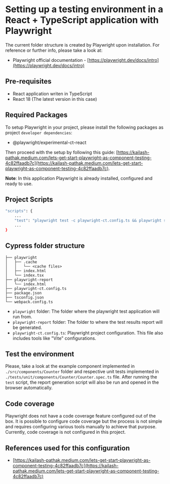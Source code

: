 # Setting up a testing environment in a React + TypeScript application with Playwright

The current folder structure is created by Playwright upon installation. For reference or further info, please take a look at:

-   Playwright official documentation - [https://playwright.dev/docs/intro](https://playwright.dev/docs/intro)

## Pre-requisites

-   React application writen in TypeScript
-   React 18 (The latest version in this case)

## Required Packages

To setup Playwright in your project, please install the following packages as project `developer dependencies`:

-   @playwright/experimental-ct-react

Then proceed with the setup by following this guide: [https://kailash-pathak.medium.com/lets-get-start-playwright-as-component-testing-4c82ffaadb7c](https://kailash-pathak.medium.com/lets-get-start-playwright-as-component-testing-4c82ffaadb7c).

**Note**: In this application Playwright is already installed, configured and ready to use.

## Project Scripts

```bash
"scripts": {
    ...
    "test": "playwright test -c playwright-ct.config.ts && playwright show-report",
    ...
}
```

## Cypress folder structure

```
├── playwright
│   ├── .cache
│   │   └── <cache files>
│   ├── index.html
│   └── index.tsx
├── playwright-report
│   └── index.html
├── playwright-ct.config.ts
├── package.json
├── tsconfig.json
└── webpack.config.ts
```

-   `playwright` folder: The folder where the playwright test application will run from.
-   `playwright-report` folder: The folder to where the test results report will be generated.
-   `playwright-ct.config.ts`: Playwright project configuration. This file also includes tools like "Vite" configurations.

## Test the environment

Please, take a look at the example component implemented in `./src/components/Counter` folder and respective unit tests implemented in `./tests/unit/components/Counter/Counter.spec.ts` file. After running the `test` script, the report generation script will also be run and opened in the browser automatically.

## Code coverage

Playwright does not have a code coverage feature configured out of the box. It is possible to configure code coverage but the process is not simple and requires configuring various tools manually to achieve that purpose. Currently, code coverage is not configured in this project.

## References used for this configuration

-   [https://kailash-pathak.medium.com/lets-get-start-playwright-as-component-testing-4c82ffaadb7c](https://kailash-pathak.medium.com/lets-get-start-playwright-as-component-testing-4c82ffaadb7c)
